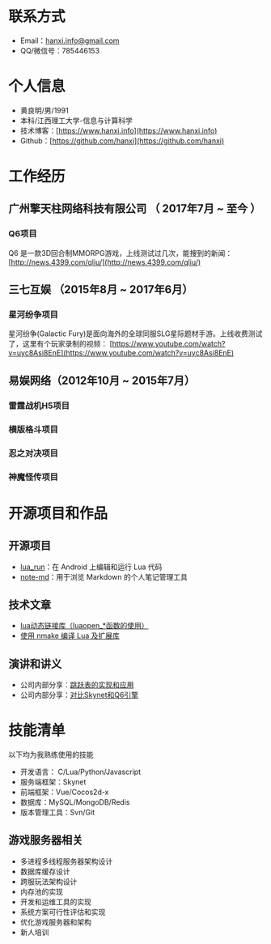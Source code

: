# 联系方式

- Email：[hanxi.info@gmail.com](mailto:hanxi.info@gmail.com)
- QQ/微信号：785446153


# 个人信息

 - 黄良明/男/1991
 - 本科/江西理工大学-信息与计算科学
 - 技术博客：[https://www.hanxi.info](https://www.hanxi.info)
 - Github：[https://github.com/hanxi](https://github.com/hanxi)


# 工作经历


## 广州擎天柱网络科技有限公司 （ 2017年7月 ~ 至今 ）

### Q6项目
Q6 是一款3D回合制MMORPG游戏，上线测试过几次，能搜到的新闻： [http://news.4399.com/qliu/](http://news.4399.com/qliu/)

## 三七互娱 （2015年8月 ~ 2017年6月）
### 星河纷争项目
星河纷争(Galactic Fury)是面向海外的全球同服SLG星际题材手游。上线收费测试了，这里有个玩家录制的视频： [https://www.youtube.com/watch?v=uyc8Asi8EnE](https://www.youtube.com/watch?v=uyc8Asi8EnE)

## 易娱网络（2012年10月 ~ 2015年7月）

### 雷霆战机H5项目
### 横版格斗项目
### 忍之对决项目
### 神魔怪传项目


# 开源项目和作品

## 开源项目

  - [lua_run](https://github.com/hanxi/lua_run)：在 Android 上编辑和运行 Lua 代码
  - [note-md](https://github.com/hanxi/note-md)：用于浏览 Markdown 的个人笔记管理工具

## 技术文章

- [lua动态链接库（luaopen_*函数的使用）](https://oldblog.hanxi.info/2014/01/07/original-lua_dynamic_lib/)
- [使用 nmake 编译 Lua 及扩展库](https://github.com/hanxi/blog/issues/9)

## 演讲和讲义

  - 公司内部分享：[跳跃表的实现和应用](https://www.hanxi.info)
  - 公司内部分享：[对比Skynet和Q6引擎](https://www.hanxi.info)

# 技能清单

以下均为我熟练使用的技能

- 开发语言： C/Lua/Python/Javascript
- 服务端框架：Skynet
- 前端框架：Vue/Cocos2d-x
- 数据库：MySQL/MongoDB/Redis
- 版本管理工具：Svn/Git

## 游戏服务器相关

- 多进程多线程服务器架构设计
- 数据库缓存设计
- 跨服玩法架构设计
- 内存池的实现
- 开发和运维工具的实现
- 系统方案可行性评估和实现
- 优化游戏服务器和架构
- 新人培训
